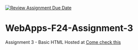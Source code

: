 [![Review Assignment Due Date](https://classroom.github.com/assets/deadline-readme-button-22041afd0340ce965d47ae6ef1cefeee28c7c493a6346c4f15d667ab976d596c.svg)](https://classroom.github.com/a/wPLY8jB2)
# WebApps-F24-Assignment-3
Assignment 3 - Basic HTML Hosted at [Come check this](https://44-563-webapps-f24.github.io/44563-webapps-f24-assignment3-final-roshini-n/)



